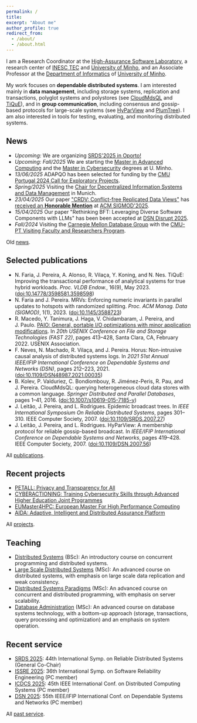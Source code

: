 ```yaml
---
permalink: /
title: 
excerpt: "About me"
author_profile: true
redirect_from: 
  - /about/
  - /about.html
---
```


I am a Research Coordinator at the [High-Assurance Software Laboratory](https://www.inesctec.pt/en/centres/haslab), a research center of [INESC&nbsp;TEC](https://www.inesctec.pt) and [University of Minho](http://www.uminho.pt), and an Associate Professor at the [Department of Informatics](http://www.di.uminho.pt) of [University of Minho](http://www.uminho.pt).

My work focuses on **dependable distributed systems**. I am interested mainly in **data management**, including storage systems, replication and transactions, polyglot systems and polystores (see [CloudMdsQL](http://dx.doi.org/10.1007/s10619-015-7185-y) and [TiQuE](http://vldb.org/pvldb/volumes/16/paper/TiQuE%3A%20Improving%20the%20Transactional%20Performance%20of%20Analytical%20Systems%20for%20True%20Hybrid%20Workloads)), and in **group communication**, including consensus and gossip-based protocols for large-scale systems (see [HyParView](http://dx.doi.org/10.1109/DSN.2007.56) and [PlumTree](http://dx.doi.org/10.1109/SRDS.2007.27)). I am also interested in tools for testing, evaluating, and monitoring distributed systems.

## News

- *Upcoming:* We are organizing [SRDS'2025 in Oporto!](https://srds-conference.org/)
- *Upcoming: Fall/2025* We are starting the [Master in Advanced Computing](https://mca.di.uminho.pt/) and the [Master in Cybersecurity](https://mcs.di.uminho.pt/) degrees at U. Minho.
- *13/06/2025* ADAPQO has been selected for funding by the [CMU Portugal 2024 Call for Exploratory Projects](https://cmuportugal.org/media/eight-new-exploratory-projects-selected-under-the-cmu-portugal-2024-call/).
- *Spring/2025* Visiting the [Chair for Decentralized Information Systems and Data Management](https://www.cs.cit.tum.de/dis/home/) in Munich.
- *23/04/2025* Our paper ["CRDV: Conflict-free Replicated Data Views"](http://dx.doi.org/10.1145/3709675) has [received an **Honorable Mention**](https://2025.sigmod.org/sigmod_awards.shtml) at [ACM SIGMOD'2025](https://2025.sigmod.org/sigmod_papers.shtml).
- *15/04/2025* Our paper "Rethinking BFT: Leveraging Diverse Software Components with LLMs" has been been accepted at [DSN Disrupt 2025](https://dsn2025.github.io/).
- *Fall/2024* Visiting the [Carnegie Mellon Database Group](https://db.cs.cmu.edu/) with the [CMU-PT 
Visiting Faculty and Researchers Program](https://cmuportugal.org/media/cmu-portugal-will-be-hosting-18-research-visitors-to-carnegie-mellon-in-2024/).

Old [news](/news/).

## Selected publications

<ul>
<li>
N. Faria, J. Pereira, A. Alonso, R. Vilaça, Y. Koning, and N. Nes.
TiQuE: Improving the transactional performance of analytical systems for true hybrid workloads.
<cite>Proc. VLDB Endow.</cite>, 16(9), May 2023.
(<a href="http://vldb.org/pvldb/volumes/16/paper/TiQuE%3A%20Improving%20the%20Transactional%20Performance%20of%20Analytical%20Systems%20for%20True%20Hybrid%20Workloads">doi:10.14778/3598581.3598598</a>)
</li>
<li>
N. Faria and
  J. Pereira.
MRVs: Enforcing numeric invariants in parallel updates to hotspots with
  randomized splitting.
<cite>Proc. ACM Manag. Data (SIGMOD)</cite>, 1(1), 2023.
(<a href="http://dx.doi.org/10.1145/3588723">doi:10.1145/3588723</a>)
</li>
<li>R. Macedo,
  Y. Tanimura, J. Haga,
  V. Chidambaram, J. Pereira, and
  J. Paulo.
<a href="https://www.usenix.org/conference/fast22/presentation/macedo">PAIO:
  General, portable I/O optimizations with minor application
  modifications</a>.
In <cite>20th USENIX Conference on File and Storage Technologies (FAST
  22)</cite>, pages 413–428, Santa Clara, CA, February 2022. USENIX
  Association.</li>
<li>
F. Neves,
  N. Machado, R. Vilaça, and
  J. Pereira.
Horus: Non-intrusive causal analysis of distributed systems logs.
In <cite>2021 51st Annual IEEE/IFIP International Conference on Dependable
  Systems and Networks (DSN)</cite>, pages 212–223, 2021.
(<a href="http://dx.doi.org/10.1109/DSN48987.2021.00035">doi:10.1109/DSN48987.2021.00035</a>)
</li>
<li>
B. Kolev,
  P. Valduriez, C. Bondiombouy,
  R. Jiménez-Peris, R. Pau, and
  J. Pereira.
CloudMdsQL: querying heterogeneous cloud data stores with a common language.
<cite>Springer Distributed and Parallel Databases</cite>, pages 1–41, 2016.
(<a href="http://dx.doi.org/10.1007/s10619-015-7185-y">doi:10.1007/s10619-015-7185-y</a>)
</li>
<li>
J. Leitão,
  J. Pereira, and L. Rodrigues.
Epidemic broadcast trees.
In <cite>IEEE International Symposium On Reliable Distributed Systems</cite>,
  pages 301–310. IEEE Computer Society, 2007.
<!-- PDF: pdfs/LPR07a.pdf -->
(<a href="http://dx.doi.org/10.1109/SRDS.2007.27">doi:10.1109/SRDS.2007.27</a>)
</li>
<li>
J. Leitão,
  J. Pereira, and L. Rodrigues.
HyParView: A membership protocol for reliable gossip-based broadcast.
In <cite>IEEE/IFIP International Conference on Dependable Systems and
  Networks</cite>, pages 419–428. IEEE Computer Society, 2007.
<!-- PDF: pdfs/LPR07b.pdf -->
(<a href="http://dx.doi.org/10.1109/DSN.2007.56">doi:10.1109/DSN.2007.56</a>)
</li>
</ul>

All [publications](/publications/).

## Recent projects

- [PETALL: Privacy and Transparency for All](https://lnk.bio/petall)
- [CYBERACTIONING: Training Cybersecurity Skills through Advanced Higher Education Joint Programmes](https://cyberactioning.eu/)
- [EUMaster4HPC: European Master For High Performance Computing](https://eumaster4hpc.uni.lu/)
- [AIDA: Adaptive, Intelligent and Distributed Assurance Platform](https://aida.inesctec.pt/)

All [projects](/projects/).

## Teaching

- [Distributed Systems](https://di.uminho.pt/~jno/sitedi/uc_J305N4.html) (BSc): An introductory course on concurrent programming and distributed systems.
- [Large Scale Distributed Systems](https://di.uminho.pt/~jno/sitedi/uc_ME78ME7800006546.html) (MSc): An advanced course on distributed systems, with emphasis on large scale data replication and weak consistency.
- [Distributed Systems Paradigms](https://di.uminho.pt/~jno/sitedi/uc_ME78ME7800005182.html) (MSc): An advanced course on concurrent and distributed programming, with emphasis on server scalability.
- [Database Administration](https://distributedum.github.io/dba/) (MSc): An advanced course on database systems technology, with a bottom-up approach (storage, transactions, query processing and optimization) and an emphasis on system operation.

## Recent service

<ul>
<li><a href="https://srds-conference.org/">SRDS 2025</a>: 44th International Symp. on Reliable Distributed Systems (General Co-Chair)</li>
<li><a href="https://issre.github.io/2025/">ISSRE 2025</a>: 36th International Symp. on Software Reliability Engineering (PC member)</li>
<li><a href="https://icdcs2025.icdcs.org/">ICDCS 2025</a>: 45th IEEE International Conf. on Distributed Computing Systems (PC member)</li>
<li><a href="https://dsn2025.github.io/">DSN 2025</a>: 55th IEEE/IFIP International Conf. on Dependable Systems and Networks (PC member)</li>
</ul>

All [past service](/service/).
